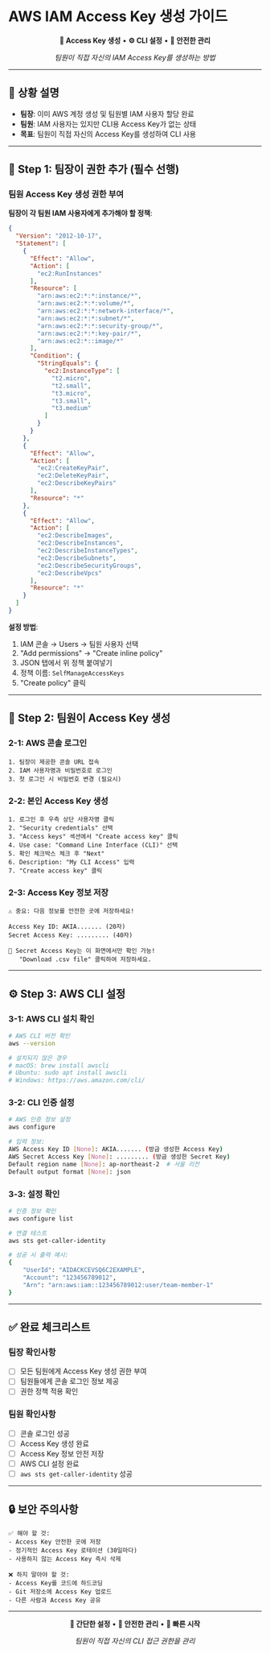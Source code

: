 # AWS IAM Access Key 생성 가이드

<div align="center">

**🔑 Access Key 생성** • **⚙️ CLI 설정** • **🔐 안전한 관리**

*팀원이 직접 자신의 IAM Access Key를 생성하는 방법*

</div>

---

## 🎯 상황 설명

- **팀장**: 이미 AWS 계정 생성 및 팀원별 IAM 사용자 할당 완료
- **팀원**: IAM 사용자는 있지만 CLI용 Access Key가 없는 상태
- **목표**: 팀원이 직접 자신의 Access Key를 생성하여 CLI 사용

---

## 🔧 Step 1: 팀장이 권한 추가 (필수 선행)

### 팀원 Access Key 생성 권한 부여
**팀장이 각 팀원 IAM 사용자에게 추가해야 할 정책**:

```json
{
  "Version": "2012-10-17",
  "Statement": [
    {
      "Effect": "Allow",
      "Action": [
        "ec2:RunInstances"
      ],
      "Resource": [
        "arn:aws:ec2:*:*:instance/*",
        "arn:aws:ec2:*:*:volume/*",
        "arn:aws:ec2:*:*:network-interface/*",
        "arn:aws:ec2:*:*:subnet/*",
        "arn:aws:ec2:*:*:security-group/*",
        "arn:aws:ec2:*:*:key-pair/*",
        "arn:aws:ec2:*::image/*"
      ],
      "Condition": {
        "StringEquals": {
          "ec2:InstanceType": [
            "t2.micro",
            "t2.small",
            "t3.micro",
            "t3.small",
            "t3.medium"
          ]
        }
      }
    },
    {
      "Effect": "Allow",
      "Action": [
        "ec2:CreateKeyPair",
        "ec2:DeleteKeyPair",
        "ec2:DescribeKeyPairs"
      ],
      "Resource": "*"
    },
    {
      "Effect": "Allow",
      "Action": [
        "ec2:DescribeImages",
        "ec2:DescribeInstances",
        "ec2:DescribeInstanceTypes",
        "ec2:DescribeSubnets",
        "ec2:DescribeSecurityGroups",
        "ec2:DescribeVpcs"
      ],
      "Resource": "*"
    }
  ]
}
```

**설정 방법**:
1. IAM 콘솔 → Users → 팀원 사용자 선택
2. "Add permissions" → "Create inline policy"
3. JSON 탭에서 위 정책 붙여넣기
4. 정책 이름: `SelfManageAccessKeys`
5. "Create policy" 클릭

---

## 🔑 Step 2: 팀원이 Access Key 생성

### 2-1: AWS 콘솔 로그인
```
1. 팀장이 제공한 콘솔 URL 접속
2. IAM 사용자명과 비밀번호로 로그인
3. 첫 로그인 시 비밀번호 변경 (필요시)
```

### 2-2: 본인 Access Key 생성
```
1. 로그인 후 우측 상단 사용자명 클릭
2. "Security credentials" 선택
3. "Access keys" 섹션에서 "Create access key" 클릭
4. Use case: "Command Line Interface (CLI)" 선택
5. 확인 체크박스 체크 후 "Next"
6. Description: "My CLI Access" 입력
7. "Create access key" 클릭
```

### 2-3: Access Key 정보 저장
```
⚠️ 중요: 다음 정보를 안전한 곳에 저장하세요!

Access Key ID: AKIA....... (20자)
Secret Access Key: ......... (40자)

🚨 Secret Access Key는 이 화면에서만 확인 가능!
   "Download .csv file" 클릭하여 저장하세요.
```

---

## ⚙️ Step 3: AWS CLI 설정

### 3-1: AWS CLI 설치 확인
```bash
# AWS CLI 버전 확인
aws --version

# 설치되지 않은 경우
# macOS: brew install awscli
# Ubuntu: sudo apt install awscli
# Windows: https://aws.amazon.com/cli/
```

### 3-2: CLI 인증 설정
```bash
# AWS 인증 정보 설정
aws configure

# 입력 정보:
AWS Access Key ID [None]: AKIA....... (방금 생성한 Access Key)
AWS Secret Access Key [None]: ......... (방금 생성한 Secret Key)
Default region name [None]: ap-northeast-2  # 서울 리전
Default output format [None]: json
```

### 3-3: 설정 확인
```bash
# 인증 정보 확인
aws configure list

# 연결 테스트
aws sts get-caller-identity

# 성공 시 출력 예시:
{
    "UserId": "AIDACKCEVSQ6C2EXAMPLE",
    "Account": "123456789012",
    "Arn": "arn:aws:iam::123456789012:user/team-member-1"
}
```

---

## ✅ 완료 체크리스트

### 팀장 확인사항
- [ ] 모든 팀원에게 Access Key 생성 권한 부여
- [ ] 팀원들에게 콘솔 로그인 정보 제공
- [ ] 권한 정책 적용 확인

### 팀원 확인사항  
- [ ] 콘솔 로그인 성공
- [ ] Access Key 생성 완료
- [ ] Access Key 정보 안전 저장
- [ ] AWS CLI 설정 완료
- [ ] `aws sts get-caller-identity` 성공

---

## 🔒 보안 주의사항

```
✅ 해야 할 것:
- Access Key 안전한 곳에 저장
- 정기적인 Access Key 로테이션 (30일마다)
- 사용하지 않는 Access Key 즉시 삭제

❌ 하지 말아야 할 것:
- Access Key를 코드에 하드코딩
- Git 저장소에 Access Key 업로드
- 다른 사람과 Access Key 공유
```

---

<div align="center">

**🔑 간단한 설정** • **🔐 안전한 관리** • **🚀 빠른 시작**

*팀원이 직접 자신의 CLI 접근 권한을 관리*

</div>
